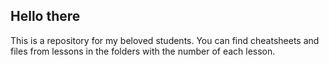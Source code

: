 ## Hello there
This is a repository for my beloved students. 
You can find cheatsheets and files from lessons in the folders with the number of each lesson.
